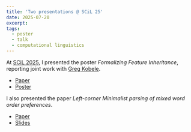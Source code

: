 ```yaml
---
title: 'Two presentations @ SCiL 25'
date: 2025-07-20
excerpt: 
tags:
  - poster
  - talk
  - computational linguistics
---
```



At [SCiL 2025](https://wellesley-easel-lab.github.io/SCiL2025/index.html), I presented the poster _Formalizing Feature Inheritance_, reporting joint work with [Greg Kobele](https://home.uni-leipzig.de/gkobele/).

- [Paper](https://openpublishing.library.umass.edu/scil/article/id/3185/)
- [Poster](https://wellesley-easel-lab.github.io/SCiL2025/pdf/posters/KobeleLiu.pdf)

I also presented the paper _Left-corner Minimalist parsing of mixed word order preferences_.

- [Paper](https://openpublishing.library.umass.edu/scil/article/id/3188/)
- [Slides](https://www.leiliu.net/files/Liu-mixed-order-scil25-slides.pdf)
